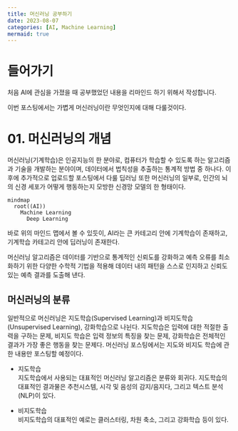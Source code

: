 ```yaml
---
title: 머신러닝 공부하기
date: 2023-08-07
categories: [AI, Machine Learning]
mermaid: true
---
```


# 들어가기
처음 AI에 관심을 가졌을 때 공부했었던 내용을 리마인드 하기 위해서 작성합니다.

이번 포스팅에서는 가볍게 머신러닝이란 무엇인지에 대해 다룰것이다.

# 01. 머신러닝의 개념
머신러닝(기계학습)은 인공지능의 한 분야로, 컴퓨터가 학습할 수 있도록 하는 알고리즘과 기술을 개발하는 분야이며, 데이터에서 법칙성을 추출하는 통계적 방법 중 하나다. 이후에 추가적으로 업로드할 포스팅에서 다룰 딥러닝 또한 머신러닝의 일부로, 인간의 뇌의 신경 세포가 어떻게 행동하는지 모방한 신경망 모델의 한 형태이다.

~~~ mermaid
mindmap
  root((AI))
    Machine Learning
      Deep Learning
~~~
바로 위의 마인드 맵에서 볼 수 있듯이, AI라는 큰 카테고리 안에 기계학습이 존재하고, 기계학습 카테고리 안에 딥러닝이 존재한다.

머신러닝 알고리즘은 데이터를 기반으로 통계적인 신뢰도를 강화하고 예측 오류를 최소화하기 위한 다양한 수학적 기법을 적용해 데이터 내의 패턴을 스스로 인지하고 신뢰도 있는 예측 결과를 도출해 낸다. 

## 머신러닝의 분류
일반적으로 머신러닝은 지도학습(Supervised Learning)과 비지도학습(Unsupervised Learning), 강화학습으로 나뉜다.
지도학습은 입력에 대한 적절한 출력을 구하는 문제, 비지도 학습은 입력 정보의 특징을 찾는 문제, 강화학습은 전체적인 결과가 가장 좋은 행동을 찾는 문제다. 머신러닝 포스팅에서는 지도와 비지도 학습에 관한 내용만 포스팅할 예정이다.

- 지도학습 <br>
지도학습에서 사용되는 대표적인 머신러닝 알고리즘은 분류와 회귀다.
지도학습의 대표적인 결과물은 추천시스템, 시각 및 음성의 감지/음지다, 그리고 텍스트 분석(NLP)이 있다.

- 비지도학습 <br>
비지도학습의 대표적인 예로는 클러스터링, 차원 축소, 그리고 강화학습 등이 있다.

